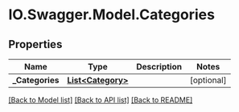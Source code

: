 # IO.Swagger.Model.Categories
## Properties

Name | Type | Description | Notes
------------ | ------------- | ------------- | -------------
**_Categories** | [**List&lt;Category&gt;**](Category.md) |  | [optional] 

[[Back to Model list]](../README.md#documentation-for-models) [[Back to API list]](../README.md#documentation-for-api-endpoints) [[Back to README]](../README.md)

